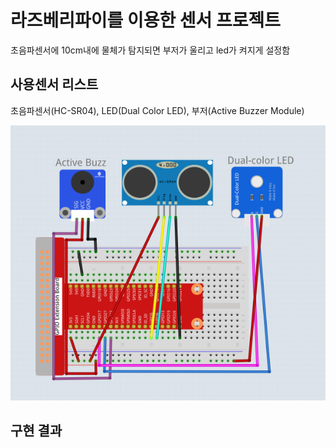 # 라즈베리파이를 이용한 센서 프로젝트

초음파센서에 10cm내에 물체가 탐지되면 부저가 울리고 led가 켜지게 설정함

## 사용센서 리스트

초음파센서(HC-SR04), LED(Dual Color LED), 부저(Active Buzzer Module)

<img src ="./회로도.PNG">

## 구현 결과
